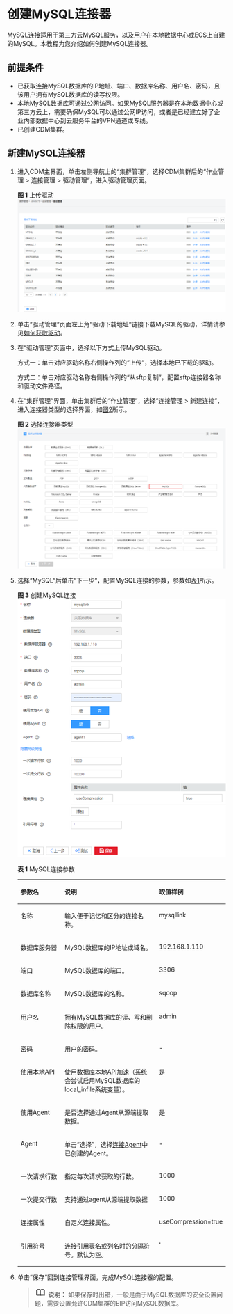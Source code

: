 # 创建MySQL连接器<a name="dgc_01_0131"></a>

MySQL连接适用于第三方云MySQL服务，以及用户在本地数据中心或ECS上自建的MySQL。本教程为您介绍如何创建MySQL连接器。

## 前提条件<a name="zh-cn_topic_0000001147041354_section5103527113413"></a>

-   已获取连接MySQL数据库的IP地址、端口、数据库名称、用户名、密码，且该用户拥有MySQL数据库的读写权限。
-   本地MySQL数据库可通过公网访问。如果MySQL服务器是在本地数据中心或第三方云上，需要确保MySQL可以通过公网IP访问，或者是已经建立好了企业内部数据中心到云服务平台的VPN通道或专线。
-   已创建CDM集群。

## 新建MySQL连接器<a name="zh-cn_topic_0000001147041354_section652045153919"></a>

1.  进入CDM主界面，单击左侧导航上的“集群管理“，选择CDM集群后的“作业管理  \>  连接管理  \>  驱动管理“，进入驱动管理页面。

    **图 1**  上传驱动<a name="zh-cn_topic_0000001147041354_fig1243121125516"></a>  
    ![](figures/上传驱动-6.png "上传驱动-6")

2.  单击“驱动管理“页面左上角“驱动下载地址“链接下载MySQL的驱动，详情请参见[如何获取驱动](管理驱动.md#zh-cn_topic_0286032703_section631855342818)。
3.  在“驱动管理“页面中，选择以下方式上传MySQL驱动。

    方式一：单击对应驱动名称右侧操作列的“上传“，选择本地已下载的驱动。

    方式二：单击对应驱动名称右侧操作列的“从sftp复制”，配置sftp连接器名称和驱动文件路径。

4.  在“集群管理“界面，单击集群后的“作业管理“，选择“连接管理  \>  新建连接“，进入连接器类型的选择界面，如[图2](#zh-cn_topic_0000001147041354_zh-cn_topic_0284710796_zh-cn_topic_0111325168_fig15373426133913)所示。

    **图 2**  选择连接器类型<a name="zh-cn_topic_0000001147041354_zh-cn_topic_0284710796_zh-cn_topic_0111325168_fig15373426133913"></a>  
    ![](figures/选择连接器类型-7.png "选择连接器类型-7")

5.  选择“MySQL“后单击“下一步“，配置MySQL连接的参数，参数如[表1](#zh-cn_topic_0000001147041354_zh-cn_topic_0284710796_zh-cn_topic_0111325168_zh-cn_topic_0108275298_table5321744015490)所示。

    **图 3**  创建MySQL连接<a name="zh-cn_topic_0000001147041354_zh-cn_topic_0284710796_zh-cn_topic_0111325168_zh-cn_topic_0108275298_fig17438459415"></a>  
    ![](figures/创建MySQL连接.png "创建MySQL连接")

    **表 1**  MySQL连接参数

    <a name="zh-cn_topic_0000001147041354_zh-cn_topic_0284710796_zh-cn_topic_0111325168_zh-cn_topic_0108275298_table5321744015490"></a>
    <table><thead align="left"><tr id="zh-cn_topic_0000001147041354_zh-cn_topic_0284710796_zh-cn_topic_0111325168_zh-cn_topic_0108275298_row185605615490"><th class="cellrowborder" valign="top" width="21.39%" id="mcps1.2.4.1.1"><p id="zh-cn_topic_0000001147041354_zh-cn_topic_0284710796_zh-cn_topic_0111325168_zh-cn_topic_0108275298_p3088488815490"><a name="zh-cn_topic_0000001147041354_zh-cn_topic_0284710796_zh-cn_topic_0111325168_zh-cn_topic_0108275298_p3088488815490"></a><a name="zh-cn_topic_0000001147041354_zh-cn_topic_0284710796_zh-cn_topic_0111325168_zh-cn_topic_0108275298_p3088488815490"></a>参数名</p>
    </th>
    <th class="cellrowborder" valign="top" width="46.01%" id="mcps1.2.4.1.2"><p id="zh-cn_topic_0000001147041354_zh-cn_topic_0284710796_zh-cn_topic_0111325168_zh-cn_topic_0108275298_p1864797615490"><a name="zh-cn_topic_0000001147041354_zh-cn_topic_0284710796_zh-cn_topic_0111325168_zh-cn_topic_0108275298_p1864797615490"></a><a name="zh-cn_topic_0000001147041354_zh-cn_topic_0284710796_zh-cn_topic_0111325168_zh-cn_topic_0108275298_p1864797615490"></a>说明</p>
    </th>
    <th class="cellrowborder" valign="top" width="32.6%" id="mcps1.2.4.1.3"><p id="zh-cn_topic_0000001147041354_zh-cn_topic_0284710796_zh-cn_topic_0111325168_zh-cn_topic_0108275298_p12195902165556"><a name="zh-cn_topic_0000001147041354_zh-cn_topic_0284710796_zh-cn_topic_0111325168_zh-cn_topic_0108275298_p12195902165556"></a><a name="zh-cn_topic_0000001147041354_zh-cn_topic_0284710796_zh-cn_topic_0111325168_zh-cn_topic_0108275298_p12195902165556"></a>取值样例</p>
    </th>
    </tr>
    </thead>
    <tbody><tr id="zh-cn_topic_0000001147041354_zh-cn_topic_0284710796_zh-cn_topic_0111325168_zh-cn_topic_0108275298_row6448267615421"><td class="cellrowborder" valign="top" width="21.39%" headers="mcps1.2.4.1.1 "><p id="zh-cn_topic_0000001147041354_zh-cn_topic_0284710796_zh-cn_topic_0111325168_zh-cn_topic_0108275298_p5571423915421"><a name="zh-cn_topic_0000001147041354_zh-cn_topic_0284710796_zh-cn_topic_0111325168_zh-cn_topic_0108275298_p5571423915421"></a><a name="zh-cn_topic_0000001147041354_zh-cn_topic_0284710796_zh-cn_topic_0111325168_zh-cn_topic_0108275298_p5571423915421"></a>名称</p>
    </td>
    <td class="cellrowborder" valign="top" width="46.01%" headers="mcps1.2.4.1.2 "><p id="zh-cn_topic_0000001147041354_zh-cn_topic_0284710796_zh-cn_topic_0111325168_zh-cn_topic_0108275298_p1655951515421"><a name="zh-cn_topic_0000001147041354_zh-cn_topic_0284710796_zh-cn_topic_0111325168_zh-cn_topic_0108275298_p1655951515421"></a><a name="zh-cn_topic_0000001147041354_zh-cn_topic_0284710796_zh-cn_topic_0111325168_zh-cn_topic_0108275298_p1655951515421"></a>输入便于记忆和区分的连接名称。</p>
    </td>
    <td class="cellrowborder" valign="top" width="32.6%" headers="mcps1.2.4.1.3 "><p id="zh-cn_topic_0000001147041354_zh-cn_topic_0284710796_zh-cn_topic_0111325168_zh-cn_topic_0108275298_p6625233515421"><a name="zh-cn_topic_0000001147041354_zh-cn_topic_0284710796_zh-cn_topic_0111325168_zh-cn_topic_0108275298_p6625233515421"></a><a name="zh-cn_topic_0000001147041354_zh-cn_topic_0284710796_zh-cn_topic_0111325168_zh-cn_topic_0108275298_p6625233515421"></a>mysqllink</p>
    </td>
    </tr>
    <tr id="zh-cn_topic_0000001147041354_zh-cn_topic_0284710796_zh-cn_topic_0111325168_zh-cn_topic_0108275298_row23645714155554"><td class="cellrowborder" valign="top" width="21.39%" headers="mcps1.2.4.1.1 "><p id="zh-cn_topic_0000001147041354_zh-cn_topic_0284710796_zh-cn_topic_0111325168_zh-cn_topic_0108275298_p36254680155554"><a name="zh-cn_topic_0000001147041354_zh-cn_topic_0284710796_zh-cn_topic_0111325168_zh-cn_topic_0108275298_p36254680155554"></a><a name="zh-cn_topic_0000001147041354_zh-cn_topic_0284710796_zh-cn_topic_0111325168_zh-cn_topic_0108275298_p36254680155554"></a>数据库服务器</p>
    </td>
    <td class="cellrowborder" valign="top" width="46.01%" headers="mcps1.2.4.1.2 "><p id="zh-cn_topic_0000001147041354_zh-cn_topic_0284710796_zh-cn_topic_0111325168_zh-cn_topic_0108275298_p57055815164650"><a name="zh-cn_topic_0000001147041354_zh-cn_topic_0284710796_zh-cn_topic_0111325168_zh-cn_topic_0108275298_p57055815164650"></a><a name="zh-cn_topic_0000001147041354_zh-cn_topic_0284710796_zh-cn_topic_0111325168_zh-cn_topic_0108275298_p57055815164650"></a>MySQL数据库的IP地址或域名。</p>
    </td>
    <td class="cellrowborder" valign="top" width="32.6%" headers="mcps1.2.4.1.3 "><p id="zh-cn_topic_0000001147041354_zh-cn_topic_0284710796_zh-cn_topic_0111325168_zh-cn_topic_0108275298_p54006514165556"><a name="zh-cn_topic_0000001147041354_zh-cn_topic_0284710796_zh-cn_topic_0111325168_zh-cn_topic_0108275298_p54006514165556"></a><a name="zh-cn_topic_0000001147041354_zh-cn_topic_0284710796_zh-cn_topic_0111325168_zh-cn_topic_0108275298_p54006514165556"></a>192.168.1.110</p>
    </td>
    </tr>
    <tr id="zh-cn_topic_0000001147041354_zh-cn_topic_0284710796_zh-cn_topic_0111325168_zh-cn_topic_0108275298_row35721234155558"><td class="cellrowborder" valign="top" width="21.39%" headers="mcps1.2.4.1.1 "><p id="zh-cn_topic_0000001147041354_zh-cn_topic_0284710796_zh-cn_topic_0111325168_zh-cn_topic_0108275298_p7738819155558"><a name="zh-cn_topic_0000001147041354_zh-cn_topic_0284710796_zh-cn_topic_0111325168_zh-cn_topic_0108275298_p7738819155558"></a><a name="zh-cn_topic_0000001147041354_zh-cn_topic_0284710796_zh-cn_topic_0111325168_zh-cn_topic_0108275298_p7738819155558"></a>端口</p>
    </td>
    <td class="cellrowborder" valign="top" width="46.01%" headers="mcps1.2.4.1.2 "><p id="zh-cn_topic_0000001147041354_zh-cn_topic_0284710796_zh-cn_topic_0111325168_zh-cn_topic_0108275298_p44462215165646"><a name="zh-cn_topic_0000001147041354_zh-cn_topic_0284710796_zh-cn_topic_0111325168_zh-cn_topic_0108275298_p44462215165646"></a><a name="zh-cn_topic_0000001147041354_zh-cn_topic_0284710796_zh-cn_topic_0111325168_zh-cn_topic_0108275298_p44462215165646"></a>MySQL数据库的端口。</p>
    </td>
    <td class="cellrowborder" valign="top" width="32.6%" headers="mcps1.2.4.1.3 "><p id="zh-cn_topic_0000001147041354_zh-cn_topic_0284710796_zh-cn_topic_0111325168_zh-cn_topic_0108275298_p44954710165556"><a name="zh-cn_topic_0000001147041354_zh-cn_topic_0284710796_zh-cn_topic_0111325168_zh-cn_topic_0108275298_p44954710165556"></a><a name="zh-cn_topic_0000001147041354_zh-cn_topic_0284710796_zh-cn_topic_0111325168_zh-cn_topic_0108275298_p44954710165556"></a>3306</p>
    </td>
    </tr>
    <tr id="zh-cn_topic_0000001147041354_zh-cn_topic_0284710796_zh-cn_topic_0111325168_zh-cn_topic_0108275298_row58054787162632"><td class="cellrowborder" valign="top" width="21.39%" headers="mcps1.2.4.1.1 "><p id="zh-cn_topic_0000001147041354_zh-cn_topic_0284710796_zh-cn_topic_0111325168_zh-cn_topic_0108275298_p4817321162632"><a name="zh-cn_topic_0000001147041354_zh-cn_topic_0284710796_zh-cn_topic_0111325168_zh-cn_topic_0108275298_p4817321162632"></a><a name="zh-cn_topic_0000001147041354_zh-cn_topic_0284710796_zh-cn_topic_0111325168_zh-cn_topic_0108275298_p4817321162632"></a>数据库名称</p>
    </td>
    <td class="cellrowborder" valign="top" width="46.01%" headers="mcps1.2.4.1.2 "><p id="zh-cn_topic_0000001147041354_zh-cn_topic_0284710796_zh-cn_topic_0111325168_zh-cn_topic_0108275298_p23569444165647"><a name="zh-cn_topic_0000001147041354_zh-cn_topic_0284710796_zh-cn_topic_0111325168_zh-cn_topic_0108275298_p23569444165647"></a><a name="zh-cn_topic_0000001147041354_zh-cn_topic_0284710796_zh-cn_topic_0111325168_zh-cn_topic_0108275298_p23569444165647"></a>MySQL数据库的名称。</p>
    </td>
    <td class="cellrowborder" valign="top" width="32.6%" headers="mcps1.2.4.1.3 "><p id="zh-cn_topic_0000001147041354_zh-cn_topic_0284710796_zh-cn_topic_0111325168_zh-cn_topic_0108275298_p22858665165556"><a name="zh-cn_topic_0000001147041354_zh-cn_topic_0284710796_zh-cn_topic_0111325168_zh-cn_topic_0108275298_p22858665165556"></a><a name="zh-cn_topic_0000001147041354_zh-cn_topic_0284710796_zh-cn_topic_0111325168_zh-cn_topic_0108275298_p22858665165556"></a>sqoop</p>
    </td>
    </tr>
    <tr id="zh-cn_topic_0000001147041354_zh-cn_topic_0284710796_zh-cn_topic_0111325168_zh-cn_topic_0108275298_row121116115490"><td class="cellrowborder" valign="top" width="21.39%" headers="mcps1.2.4.1.1 "><p id="zh-cn_topic_0000001147041354_zh-cn_topic_0284710796_zh-cn_topic_0111325168_zh-cn_topic_0108275298_p3099525315490"><a name="zh-cn_topic_0000001147041354_zh-cn_topic_0284710796_zh-cn_topic_0111325168_zh-cn_topic_0108275298_p3099525315490"></a><a name="zh-cn_topic_0000001147041354_zh-cn_topic_0284710796_zh-cn_topic_0111325168_zh-cn_topic_0108275298_p3099525315490"></a>用户名</p>
    </td>
    <td class="cellrowborder" valign="top" width="46.01%" headers="mcps1.2.4.1.2 "><p id="zh-cn_topic_0000001147041354_zh-cn_topic_0284710796_zh-cn_topic_0111325168_zh-cn_topic_0108275298_p2758753215490"><a name="zh-cn_topic_0000001147041354_zh-cn_topic_0284710796_zh-cn_topic_0111325168_zh-cn_topic_0108275298_p2758753215490"></a><a name="zh-cn_topic_0000001147041354_zh-cn_topic_0284710796_zh-cn_topic_0111325168_zh-cn_topic_0108275298_p2758753215490"></a>拥有MySQL数据库的读、写和删除权限的用户。</p>
    </td>
    <td class="cellrowborder" valign="top" width="32.6%" headers="mcps1.2.4.1.3 "><p id="zh-cn_topic_0000001147041354_zh-cn_topic_0284710796_zh-cn_topic_0111325168_zh-cn_topic_0108275298_p14053644165556"><a name="zh-cn_topic_0000001147041354_zh-cn_topic_0284710796_zh-cn_topic_0111325168_zh-cn_topic_0108275298_p14053644165556"></a><a name="zh-cn_topic_0000001147041354_zh-cn_topic_0284710796_zh-cn_topic_0111325168_zh-cn_topic_0108275298_p14053644165556"></a>admin</p>
    </td>
    </tr>
    <tr id="zh-cn_topic_0000001147041354_zh-cn_topic_0284710796_zh-cn_topic_0111325168_zh-cn_topic_0108275298_row4576104015490"><td class="cellrowborder" valign="top" width="21.39%" headers="mcps1.2.4.1.1 "><p id="zh-cn_topic_0000001147041354_zh-cn_topic_0284710796_zh-cn_topic_0111325168_zh-cn_topic_0108275298_p1565673415490"><a name="zh-cn_topic_0000001147041354_zh-cn_topic_0284710796_zh-cn_topic_0111325168_zh-cn_topic_0108275298_p1565673415490"></a><a name="zh-cn_topic_0000001147041354_zh-cn_topic_0284710796_zh-cn_topic_0111325168_zh-cn_topic_0108275298_p1565673415490"></a>密码</p>
    </td>
    <td class="cellrowborder" valign="top" width="46.01%" headers="mcps1.2.4.1.2 "><p id="zh-cn_topic_0000001147041354_zh-cn_topic_0284710796_zh-cn_topic_0111325168_zh-cn_topic_0108275298_p6023590815490"><a name="zh-cn_topic_0000001147041354_zh-cn_topic_0284710796_zh-cn_topic_0111325168_zh-cn_topic_0108275298_p6023590815490"></a><a name="zh-cn_topic_0000001147041354_zh-cn_topic_0284710796_zh-cn_topic_0111325168_zh-cn_topic_0108275298_p6023590815490"></a>用户的密码。</p>
    </td>
    <td class="cellrowborder" valign="top" width="32.6%" headers="mcps1.2.4.1.3 "><p id="zh-cn_topic_0000001147041354_zh-cn_topic_0284710796_zh-cn_topic_0111325168_zh-cn_topic_0108275298_p44559445165556"><a name="zh-cn_topic_0000001147041354_zh-cn_topic_0284710796_zh-cn_topic_0111325168_zh-cn_topic_0108275298_p44559445165556"></a><a name="zh-cn_topic_0000001147041354_zh-cn_topic_0284710796_zh-cn_topic_0111325168_zh-cn_topic_0108275298_p44559445165556"></a>-</p>
    </td>
    </tr>
    <tr id="zh-cn_topic_0000001147041354_row1695382013335"><td class="cellrowborder" valign="top" width="21.39%" headers="mcps1.2.4.1.1 "><p id="zh-cn_topic_0000001147041354_p1395410209337"><a name="zh-cn_topic_0000001147041354_p1395410209337"></a><a name="zh-cn_topic_0000001147041354_p1395410209337"></a>使用本地API</p>
    </td>
    <td class="cellrowborder" valign="top" width="46.01%" headers="mcps1.2.4.1.2 "><p id="zh-cn_topic_0000001147041354_p16954220143310"><a name="zh-cn_topic_0000001147041354_p16954220143310"></a><a name="zh-cn_topic_0000001147041354_p16954220143310"></a>使用数据库本地API加速（系统会尝试启用MySQL数据库的local_infile系统变量）。</p>
    </td>
    <td class="cellrowborder" valign="top" width="32.6%" headers="mcps1.2.4.1.3 "><p id="zh-cn_topic_0000001147041354_p195462013337"><a name="zh-cn_topic_0000001147041354_p195462013337"></a><a name="zh-cn_topic_0000001147041354_p195462013337"></a>是</p>
    </td>
    </tr>
    <tr id="zh-cn_topic_0000001147041354_zh-cn_topic_0284710796_zh-cn_topic_0111325168_zh-cn_topic_0108275298_row117692617437"><td class="cellrowborder" valign="top" width="21.39%" headers="mcps1.2.4.1.1 "><p id="zh-cn_topic_0000001147041354_zh-cn_topic_0284710796_zh-cn_topic_0111325168_zh-cn_topic_0108275298_p18773153334318"><a name="zh-cn_topic_0000001147041354_zh-cn_topic_0284710796_zh-cn_topic_0111325168_zh-cn_topic_0108275298_p18773153334318"></a><a name="zh-cn_topic_0000001147041354_zh-cn_topic_0284710796_zh-cn_topic_0111325168_zh-cn_topic_0108275298_p18773153334318"></a>使用Agent</p>
    </td>
    <td class="cellrowborder" valign="top" width="46.01%" headers="mcps1.2.4.1.2 "><p id="zh-cn_topic_0000001147041354_zh-cn_topic_0284710796_zh-cn_topic_0111325168_zh-cn_topic_0108275298_p877373317439"><a name="zh-cn_topic_0000001147041354_zh-cn_topic_0284710796_zh-cn_topic_0111325168_zh-cn_topic_0108275298_p877373317439"></a><a name="zh-cn_topic_0000001147041354_zh-cn_topic_0284710796_zh-cn_topic_0111325168_zh-cn_topic_0108275298_p877373317439"></a>是否选择通过Agent从源端提取数据。</p>
    </td>
    <td class="cellrowborder" valign="top" width="32.6%" headers="mcps1.2.4.1.3 "><p id="zh-cn_topic_0000001147041354_zh-cn_topic_0284710796_zh-cn_topic_0111325168_zh-cn_topic_0108275298_p1977311335439"><a name="zh-cn_topic_0000001147041354_zh-cn_topic_0284710796_zh-cn_topic_0111325168_zh-cn_topic_0108275298_p1977311335439"></a><a name="zh-cn_topic_0000001147041354_zh-cn_topic_0284710796_zh-cn_topic_0111325168_zh-cn_topic_0108275298_p1977311335439"></a>是</p>
    </td>
    </tr>
    <tr id="zh-cn_topic_0000001147041354_row1785145420225"><td class="cellrowborder" valign="top" width="21.39%" headers="mcps1.2.4.1.1 "><p id="zh-cn_topic_0000001147041354_zh-cn_topic_0108275298_p2077320332430"><a name="zh-cn_topic_0000001147041354_zh-cn_topic_0108275298_p2077320332430"></a><a name="zh-cn_topic_0000001147041354_zh-cn_topic_0108275298_p2077320332430"></a>Agent</p>
    </td>
    <td class="cellrowborder" valign="top" width="46.01%" headers="mcps1.2.4.1.2 "><p id="zh-cn_topic_0000001147041354_zh-cn_topic_0108275298_p1877310336437"><a name="zh-cn_topic_0000001147041354_zh-cn_topic_0108275298_p1877310336437"></a><a name="zh-cn_topic_0000001147041354_zh-cn_topic_0108275298_p1877310336437"></a>单击<span class="uicontrol" id="zh-cn_topic_0000001147041354_zh-cn_topic_0108275298_uicontrol1773183344318"><a name="zh-cn_topic_0000001147041354_zh-cn_topic_0108275298_uicontrol1773183344318"></a><a name="zh-cn_topic_0000001147041354_zh-cn_topic_0108275298_uicontrol1773183344318"></a>“选择”</span>，选择<a href="管理Agent.md#zh-cn_topic_0207402273_zh-cn_topic_0191978474_section1072083564713">连接Agent</a>中已创建的Agent。</p>
    </td>
    <td class="cellrowborder" valign="top" width="32.6%" headers="mcps1.2.4.1.3 "><p id="zh-cn_topic_0000001147041354_zh-cn_topic_0108275298_p16773533154317"><a name="zh-cn_topic_0000001147041354_zh-cn_topic_0108275298_p16773533154317"></a><a name="zh-cn_topic_0000001147041354_zh-cn_topic_0108275298_p16773533154317"></a>-</p>
    </td>
    </tr>
    <tr id="zh-cn_topic_0000001147041354_row198311582349"><td class="cellrowborder" valign="top" width="21.39%" headers="mcps1.2.4.1.1 "><p id="zh-cn_topic_0000001147041354_p6841581349"><a name="zh-cn_topic_0000001147041354_p6841581349"></a><a name="zh-cn_topic_0000001147041354_p6841581349"></a>一次请求行数</p>
    </td>
    <td class="cellrowborder" valign="top" width="46.01%" headers="mcps1.2.4.1.2 "><p id="zh-cn_topic_0000001147041354_p684105863419"><a name="zh-cn_topic_0000001147041354_p684105863419"></a><a name="zh-cn_topic_0000001147041354_p684105863419"></a>指定每次请求获取的行数。</p>
    </td>
    <td class="cellrowborder" valign="top" width="32.6%" headers="mcps1.2.4.1.3 "><p id="zh-cn_topic_0000001147041354_p1784115893412"><a name="zh-cn_topic_0000001147041354_p1784115893412"></a><a name="zh-cn_topic_0000001147041354_p1784115893412"></a>1000</p>
    </td>
    </tr>
    <tr id="zh-cn_topic_0000001147041354_row18386135893414"><td class="cellrowborder" valign="top" width="21.39%" headers="mcps1.2.4.1.1 "><p id="zh-cn_topic_0000001147041354_p17387105817349"><a name="zh-cn_topic_0000001147041354_p17387105817349"></a><a name="zh-cn_topic_0000001147041354_p17387105817349"></a>一次提交行数</p>
    </td>
    <td class="cellrowborder" valign="top" width="46.01%" headers="mcps1.2.4.1.2 "><p id="zh-cn_topic_0000001147041354_p9322192916373"><a name="zh-cn_topic_0000001147041354_p9322192916373"></a><a name="zh-cn_topic_0000001147041354_p9322192916373"></a>支持通过agent从源端提取数据</p>
    </td>
    <td class="cellrowborder" valign="top" width="32.6%" headers="mcps1.2.4.1.3 "><p id="zh-cn_topic_0000001147041354_p173871458113417"><a name="zh-cn_topic_0000001147041354_p173871458113417"></a><a name="zh-cn_topic_0000001147041354_p173871458113417"></a>1000</p>
    </td>
    </tr>
    <tr id="zh-cn_topic_0000001147041354_row753265813344"><td class="cellrowborder" valign="top" width="21.39%" headers="mcps1.2.4.1.1 "><p id="zh-cn_topic_0000001147041354_p153375816344"><a name="zh-cn_topic_0000001147041354_p153375816344"></a><a name="zh-cn_topic_0000001147041354_p153375816344"></a>连接属性</p>
    </td>
    <td class="cellrowborder" valign="top" width="46.01%" headers="mcps1.2.4.1.2 "><p id="zh-cn_topic_0000001147041354_p8533158183416"><a name="zh-cn_topic_0000001147041354_p8533158183416"></a><a name="zh-cn_topic_0000001147041354_p8533158183416"></a>自定义连接属性。</p>
    </td>
    <td class="cellrowborder" valign="top" width="32.6%" headers="mcps1.2.4.1.3 "><p id="zh-cn_topic_0000001147041354_p353312586341"><a name="zh-cn_topic_0000001147041354_p353312586341"></a><a name="zh-cn_topic_0000001147041354_p353312586341"></a>useCompression=true</p>
    </td>
    </tr>
    <tr id="zh-cn_topic_0000001147041354_row1477817242359"><td class="cellrowborder" valign="top" width="21.39%" headers="mcps1.2.4.1.1 "><p id="zh-cn_topic_0000001147041354_p14778824153516"><a name="zh-cn_topic_0000001147041354_p14778824153516"></a><a name="zh-cn_topic_0000001147041354_p14778824153516"></a>引用符号</p>
    </td>
    <td class="cellrowborder" valign="top" width="46.01%" headers="mcps1.2.4.1.2 "><p id="zh-cn_topic_0000001147041354_p4174143123613"><a name="zh-cn_topic_0000001147041354_p4174143123613"></a><a name="zh-cn_topic_0000001147041354_p4174143123613"></a>连接引用表名或列名时的分隔符号。默认为空。</p>
    </td>
    <td class="cellrowborder" valign="top" width="32.6%" headers="mcps1.2.4.1.3 "><p id="zh-cn_topic_0000001147041354_p1477819242350"><a name="zh-cn_topic_0000001147041354_p1477819242350"></a><a name="zh-cn_topic_0000001147041354_p1477819242350"></a>'</p>
    </td>
    </tr>
    </tbody>
    </table>

6.  单击“保存“回到连接管理界面，完成MySQL连接器的配置。

    >![](public_sys-resources/icon-note.gif) **说明：** 
    >如果保存时出错，一般是由于MySQL数据库的安全设置问题，需要设置允许CDM集群的EIP访问MySQL数据库。


